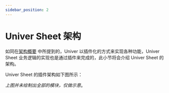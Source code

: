 ```yaml
---
sidebar_position: 2
---
```


# Univer Sheet 架构

如同在[架构概要](./architecture) 中所提到的，Univer 以插件化的方式来实现各种功能，Univer Sheet 业务逻辑的实现也是通过插件来完成的，此小节将会介绍 Univer Sheet 的架构。

Univer Sheet 的插件架构如下图所示：

*上图并未绘制出全部的模块，仅做示意*。
